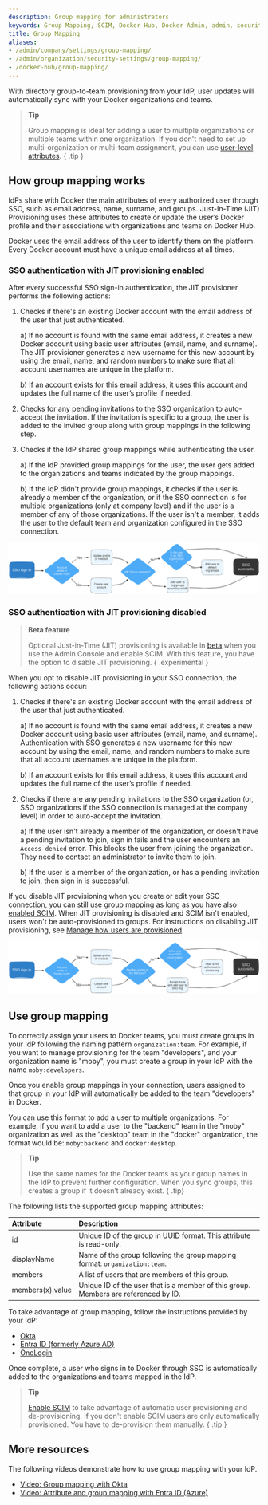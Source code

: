 ```yaml
---
description: Group mapping for administrators
keywords: Group Mapping, SCIM, Docker Hub, Docker Admin, admin, security
title: Group Mapping
aliases:
- /admin/company/settings/group-mapping/
- /admin/organization/security-settings/group-mapping/
- /docker-hub/group-mapping/
---
```


With directory group-to-team provisioning from your IdP, user updates will automatically sync with your Docker organizations and teams.

> **Tip**
>
> Group mapping is ideal for adding a user to multiple organizations or multiple teams within one organization. If you don't need to set up multi-organization or multi-team assignment, you can use [user-level attributes](scim.md#set-up-role-mapping).
{ .tip }

## How group mapping works

IdPs share with Docker the main attributes of every authorized user through SSO, such as email address, name, surname, and groups. Just-In-Time (JIT) Provisioning uses these attributes to create or update the user’s Docker profile and their associations with organizations and teams on Docker Hub.

Docker uses the email address of the user to identify them on the platform. Every Docker account must have a unique email address at all times.

### SSO authentication with JIT provisioning enabled

After every successful SSO sign-in authentication, the JIT provisioner performs the following actions:

1. Checks if there's an existing Docker account with the email address of the user that just authenticated.

   a) If no account is found with the same email address, it creates a new Docker account using basic user attributes (email, name, and surname). The JIT provisioner generates a new username for this new account by using the email, name, and random numbers to make sure that all account usernames are unique in the platform.

   b) If an account exists for this email address, it uses this account and updates the full name of the user’s profile if needed.

2. Checks for any pending invitations to the SSO organization to auto-accept the invitation. If the invitation is specific to a group, the user is added to the invited group along with group mappings in the following step.

3. Checks if the IdP shared group mappings while authenticating the user.

   a) If the IdP provided group mappings for the user, the user gets added to the organizations and teams indicated by the group mappings.

   b) If the IdP didn't provide group mappings, it checks if the user is already a member of the organization, or if the SSO connection is for multiple organizations (only at company level) and if the user is a member of any of those organizations. If the user isn't a member, it adds the user to the default team and organization configured in the SSO connection.

![JIT provisioning enabled](../images/jit-enabled-flow.svg)

### SSO authentication with JIT provisioning disabled

> **Beta feature**
>
> Optional Just-in-Time (JIT) provisioning is available in [beta](/release-lifecycle/#beta) when you use the Admin Console and enable SCIM. With this feature, you have the option to disable JIT provisioning.
{ .experimental }

When you opt to disable JIT provisioning in your SSO connection, the following actions occur:

1. Checks if there's an existing Docker account with the email address of the user that just authenticated.

   a) If no account is found with the same email address, it creates a new Docker account using basic user attributes (email, name, and surname). Authentication with SSO generates a new username for this new account by using the email, name, and random numbers to make sure that all account usernames are unique in the platform.

   b) If an account exists for this email address, it uses this account and updates the full name of the user’s profile if needed.

2. Checks if there are any pending invitations to the SSO organization (or, SSO organizations if the SSO connection is managed at the company level) in order to auto-accept the invitation.

   a) If the user isn't already a member of the organization, or doesn't have a pending invitation to join, sign in fails and the user encounters an `Access denied` error. This blocks the user from joining the organization. They need to contact an administrator to invite them to join.

   b) If the user is a member of the organization, or has a pending invitation to join, then sign in is successful.

If you disable JIT provisioning when you create or edit your SSO connection, you can still use group mapping as long as you have also [enabled SCIM](/security/for-admins/scim/#enable-scim-in-docker). When JIT provisioning is disabled and SCIM isn't enabled, users won't be auto-provisioned to groups. For instructions on disabling JIT provisioning, see [Manage how users are provisioned](/security/for-admins/single-sign-on/manage/#manage-how-users-are-provisioned).

![JIT provisioning disabled](../images/jit-disabled-flow.svg)

## Use group mapping

To correctly assign your users to Docker teams, you must create groups in your IdP following the naming pattern `organization:team`. For example, if you want to manage provisioning for the team "developers", and your organization name is "moby", you must create a group in your IdP with the name `moby:developers`.

Once you enable group mappings in your connection, users assigned to that group in your IdP will automatically be added to the team "developers" in Docker.

You can use this format to add a user to multiple organizations. For example, if you want to add a user to the "backend" team in the "moby" organization as well as the "desktop" team in the "docker" organization, the format would be: `moby:backend` and `docker:desktop`.

>**Tip**
>
>Use the same names for the Docker teams as your group names in the IdP to prevent further configuration. When you sync groups, this creates a group if it doesn’t already exist.
{ .tip}

The following lists the supported group mapping attributes:

| Attribute | Description |
|:--------- | :---------- |
| id | Unique ID of the group in UUID format. This attribute is read-only. |
| displayName | Name of the group following the group mapping format: `organization:team`. |
| members | A list of users that are members of this group. |
| members(x).value | Unique ID of the user that is a member of this group. Members are referenced by ID. |

To take advantage of group mapping, follow the instructions provided by your IdP:

- [Okta](https://help.okta.com/en-us/Content/Topics/users-groups-profiles/usgp-enable-group-push.htm)
- [Entra ID (formerly Azure AD)](https://learn.microsoft.com/en-us/azure/active-directory/app-provisioning/customize-application-attributes)
- [OneLogin](https://developers.onelogin.com/scim/create-app)

Once complete, a user who signs in to Docker through SSO is automatically added to the organizations and teams mapped in the IdP.

> **Tip**
>
> [Enable SCIM](scim.md) to take advantage of automatic user provisioning and de-provisioning. If you don't enable SCIM users are only automatically provisioned. You have to de-provision them manually.
{ .tip }

## More resources

The following videos demonstrate how to use group mapping with your IdP.

- [Video: Group mapping with Okta](https://youtu.be/c56YECO4YP4?feature=shared&t=3023)
- [Video: Attribute and group mapping with Entra ID (Azure)](https://youtu.be/bGquA8qR9jU?feature=shared&t=2039)
